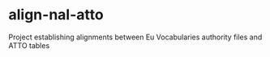 # align-nal-atto
Project establishing alignments between Eu Vocabularies authority files and ATTO tables
